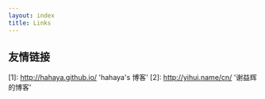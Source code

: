 ```yaml
---
layout: index
title: Links
---
```


## 友情链接 
[1]: http://hahaya.github.io/ 'hahaya's 博客'
[2]: http://yihui.name/cn/ '谢益辉的博客'

